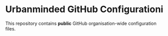 # Urbanminded GitHub Configurationi

This repository contains **public** GitHub organisation-wide configuration files.
